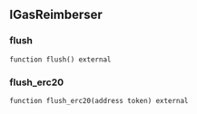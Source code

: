 
## IGasReimberser

### flush

```solidity
function flush() external
```

### flush_erc20

```solidity
function flush_erc20(address token) external
```

